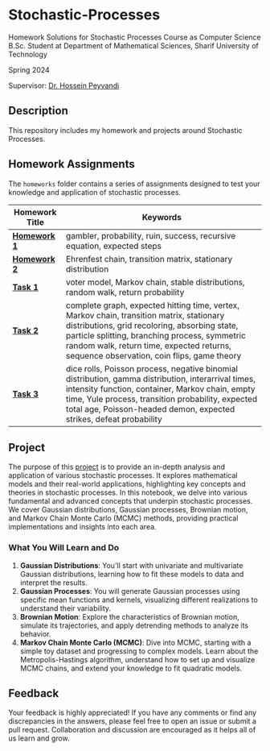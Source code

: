 # Stochastic-Processes
Homework Solutions for Stochastic Processes Course as Computer Science B.Sc. Student at Department of Mathematical Sciences, Sharif University of Technology

Spring 2024

Supervisor: [Dr. Hossein Peyvandi](https://www.linkedin.com/in/hossein-peyvandi-phd-27677210)


## Description
This repository includes my homework and projects around Stochastic Processes.
## Homework Assignments
The `homeworks` folder contains a series of assignments designed to test your knowledge and application of stochastic processes.

| Homework Title                    | Keywords                                                           |
|-----------------------------------|--------------------------------------------------------------------|
| [**Homework 1**](./homeworks/hw_1.pdf)                    | gambler, probability, ruin, success, recursive equation, expected steps |
| [**Homework 2**](./homeworks//hw_2.pdf)                    | Ehrenfest chain, transition matrix, stationary distribution        |
| [**Task 1**](./homeworks/task_1.pdf)                        | voter model, Markov chain, stable distributions, random walk, return probability |
| [**Task 2**](./homeworks/task_2.pdf)                       | complete graph, expected hitting time, vertex, Markov chain, transition matrix, stationary distributions, grid recoloring, absorbing state, particle splitting, branching process, symmetric random walk, return time, expected returns, sequence observation, coin flips, game theory |
| [**Task 3**](./homeworks/task_3.pdf)                        | dice rolls, Poisson process, negative binomial distribution, gamma distribution, interarrival times, intensity function, container, Markov chain, empty time, Yule process, transition probability, expected total age, Poisson-headed demon, expected strikes, defeat probability |

## Project
The purpose of this [project](./project/) is to provide an in-depth analysis and application of various stochastic processes. It explores mathematical models and their real-world applications, highlighting key concepts and theories in stochastic processes. In this notebook, we delve into various fundamental and advanced concepts that underpin stochastic processes. We cover Gaussian distributions, Gaussian processes, Brownian motion, and Markov Chain Monte Carlo (MCMC) methods, providing practical implementations and insights into each area.

### What You Will Learn and Do
1. **Gaussian Distributions**: You'll start with univariate and multivariate Gaussian distributions, learning how to fit these models to data and interpret the results.
2. **Gaussian Processes**: You will generate Gaussian processes using specific mean functions and kernels, visualizing different realizations to understand their variability.
3. **Brownian Motion**: Explore the characteristics of Brownian motion, simulate its trajectories, and apply detrending methods to analyze its behavior.
4. **Markov Chain Monte Carlo (MCMC)**: Dive into MCMC, starting with a simple toy dataset and progressing to complex models. Learn about the Metropolis-Hastings algorithm, understand how to set up and visualize MCMC chains, and extend your knowledge to fit quadratic models.

## Feedback
Your feedback is highly appreciated! If you have any comments or find any discrepancies in the answers, please feel free to open an issue or submit a pull request. Collaboration and discussion are encouraged as it helps all of us learn and grow.
